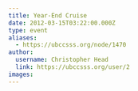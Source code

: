 ```yaml
---
title: Year-End Cruise 
date: 2012-03-15T03:22:00.000Z
type: event
aliases:
  - https://ubccsss.org/node/1470
author:
  username: Christopher Head
  link: https://ubccsss.org/user/2
images:
---
```


